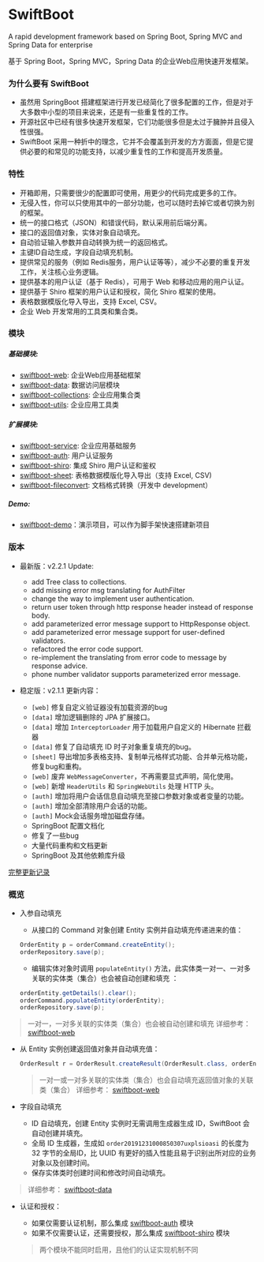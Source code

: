 # SwiftBoot

A rapid development framework based on Spring Boot, Spring MVC and Spring Data for enterprise

基于 Spring Boot，Spring MVC，Spring Data 的企业Web应用快速开发框架。

### 为什么要有 SwiftBoot

* 虽然用 SpringBoot 搭建框架进行开发已经简化了很多配置的工作，但是对于大多数中小型的项目来说来，还是有一些重复性的工作。
* 开源社区中已经有很多快速开发框架，它们功能很多但是太过于臃肿并且侵入性很强。
* SwiftBoot 采用一种折中的理念，它并不会覆盖到开发的方方面面，但是它提供必要的和常见的功能支持，以减少重复性的工作和提高开发质量。

### 特性

* 开箱即用，只需要很少的配置即可使用，用更少的代码完成更多的工作。
* 无侵入性，你可以只使用其中的一部分功能，也可以随时去掉它或者切换为别的框架。
* 统一的接口格式（JSON）和错误代码，默认采用前后端分离。
* 接口的返回值对象，实体对象自动填充。
* 自动验证输入参数并自动转换为统一的返回格式。
* 主键ID自动生成，字段自动填充机制。
* 提供常见的服务（例如 Redis服务，用户认证等等），减少不必要的重复开发工作，关注核心业务逻辑。
* 提供基本的用户认证（基于 Redis），可用于 Web 和移动应用的用户认证。
* 提供基于 Shiro 框架的用户认证和授权，简化 Shiro 框架的使用。
* 表格数据模版化导入导出，支持 Excel, CSV。
* 企业 Web 开发常用的工具类和集合类。

### 模块

##### 基础模块:

* [swiftboot-web](swiftboot-web): 企业Web应用基础框架
* [swiftboot-data](swiftboot-data): 数据访问层模块
* [swiftboot-collections](swiftboot-collections): 企业应用集合类
* [swiftboot-utils](swiftboot-utils): 企业应用工具类

##### 扩展模块:

* [swiftboot-service](swiftboot-service): 企业应用基础服务
* [swiftboot-auth](swiftboot-auth): 用户认证服务
* [swiftboot-shiro](swiftboot-shiro): 集成 Shiro 用户认证和鉴权
* [swiftboot-sheet](swiftboot-sheet): 表格数据模版化导入导出（支持 Excel, CSV)
* [swiftboot-fileconvert](swiftboot-fileconvert): 文档格式转换（开发中 development）

##### Demo:

* [swiftboot-demo](swiftboot-demo)：演示项目，可以作为脚手架快速搭建新项目


### 版本

* 最新版：v2.2.1
  Update:
  * add Tree class to collections.
  * add missing error msg translating for AuthFilter
  * change the way to implement user authentication.
  * return user token through http response header instead of response body.
  * add parameterized error message support to HttpResponse object.
  * add parameterized error message support for user-defined validators. 
  * refactored the error code support.
  * re-implement the translating from error code to message by response advice. 
  * phone number validator supports parameterized error message.

* 稳定版：v2.1.1
  更新内容：
  * `[web]` 修复自定义验证器没有加载资源的bug
  * `[data]` 增加逻辑删除的 JPA 扩展接口。
  * `[data]` 增加 `InterceptorLoader` 用于加载用户自定义的 Hibernate 拦截器
  * `[data]` 修复了自动填充 ID 时子对象重复填充的bug。
  * `[sheet]` 导出增加多表格支持、复制单元格样式功能、合并单元格功能，修复bug和重构。
  * `[web]` 废弃 `WebMessageConverter`，不再需要显式声明，简化使用。
  * `[web]` 新增 `HeaderUtils` 和 `SpringWebUtils` 处理 HTTP 头。
  * `[auth]` 增加将用户会话信息自动填充至接口参数对象或者变量的功能。
  * `[auth]` 增加全部清除用户会话的功能。
  * `[auth]` Mock会话服务增加磁盘存储。
  * SpringBoot 配置文档化
  * 修复了一些bug
  * 大量代码重构和文档更新
  * SpringBoot 及其他依赖库升级

[完整更新记录](changelog.md)


### 概览

* 入参自动填充
  * 从接口的 Command 对象创建 Entity 实例并自动填充传递进来的值：


  ```java
  OrderEntity p = orderCommand.createEntity();
  orderRepository.save(p);
  ```
  * 编辑实体对象时调用 `populateEntity()` 方法，此实体类一对一、一对多关联的实体类（集合）也会被自动创建和填充 ：


  ```java
  orderEntity.getDetails().clear();
  orderCommand.populateEntity(orderEntity);
  orderRepository.save(p);
  ```

> 一对一，一对多关联的实体类（集合）也会被自动创建和填充
> 详细参考： [swiftboot-web](swiftboot-web)

* 从 Entity 实例创建返回值对象并自动填充值：


  ```java
  OrderResult r = OrderResult.createResult(OrderResult.class, orderEntity);
  ```

  > 一对一或一对多关联的实体类（集合）也会自动填充返回值对象的关联类（集合）
  > 详细参考： [swiftboot-web](swiftboot-web)

* 字段自动填充 
  * ID 自动填充，创建 Entity 实例时无需调用生成器生成 ID，SwiftBoot 会自动创建并填充。 
  * 全局 ID 生成器，生成如 `order20191231000850307uxplsioasi` 的长度为 32 字节的全局ID，比 UUID 有更好的插入性能且易于识别出所对应的业务对象以及创建时间。
  * 保存实体类时创建时间和修改时间自动填充。

> 详细参考： [swiftboot-data](swiftboot-data)

* 认证和授权：
    * 如果仅需要认证机制，那么集成 [swiftboot-auth](swiftboot-auth) 模块
    * 如果不仅需要认证，还需要授权，那么集成 [swiftboot-shiro](swiftboot-shiro) 模块

  > 两个模块不能同时启用，且他们的认证实现机制不同